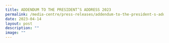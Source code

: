 ```yaml
---
title: ADDENDUM TO THE PRESIDENT’S ADDRESS 2023
permalink: /media-centre/press-releases/addendum-to-the-president-s-address-2023/
date: 2023-04-14
layout: post
description: ""
image: ""
---
```

